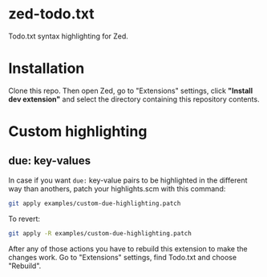 # zed-todo.txt

Todo.txt syntax highlighting for Zed.

# Installation

Clone this repo. Then open Zed, go to "Extensions" settings, click **"Install dev extension"** and select the directory containing this repository contents.

# Custom highlighting

## due: key-values

In case if you want `due:` key-value pairs to be highlighted in the different way than anothers, patch your highlights.scm with this command:

```sh
git apply examples/custom-due-highlighting.patch
```

To revert:

```sh
git apply -R examples/custom-due-highlighting.patch
```

After any of those actions you have to rebuild this extension to make the changes work. Go to "Extensions" settings, find Todo.txt and choose "Rebuild".
